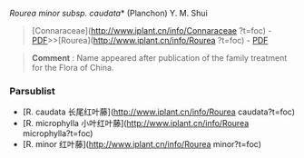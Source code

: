  *Rourea minor subsp. caudata** (Planchon) Y. M. Shui

> [Connaraceae](http://www.iplant.cn/info/Connaraceae ?t=foc) - [PDF](http://iplant.cn/foc/pdf/Connaraceae.pdf)>>[Rourea](http://www.iplant.cn/info/Rourea ?t=foc) - [PDF](http://www.iplant.cn/foc/pdf/Rourea.pdf)

> **Comment** : 
> Name appeared after publication of the family treatment for the Flora of China.

### Parsublist

* [R.  caudata  长尾红叶藤](http://www.iplant.cn/info/Rourea caudata?t=foc)
* [R.  microphylla  小叶红叶藤](http://www.iplant.cn/info/Rourea microphylla?t=foc)
* [R.  minor  红叶藤](http://www.iplant.cn/info/Rourea minor?t=foc)
